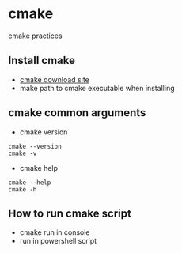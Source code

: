 # cmake
cmake practices

## Install cmake
- [cmake download site](https://cmake.org/download/)
- make path to cmake executable when installing

## cmake common arguments
- cmake version
~~~
cmake --version
cmake -v
~~~
- cmake help
~~~
cmake --help
cmake -h
~~~

## How to run cmake script
- cmake run in console
- run in powershell script




